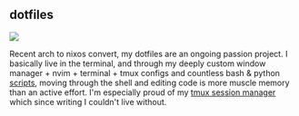 ## dotfiles

<a class="unstyle" href="https://github.com/e-cal/dotfiles" target="_blank">

![](static/images/dotfiles.png)

</a>

Recent arch to nixos convert, my dotfiles
are an ongoing passion project. I basically live in the terminal, and through my
deeply custom window manager + nvim + terminal + tmux configs and countless bash
& python [scripts](https://github.com/e-cal/dotfiles/tree/main/shared/scripts), moving through the shell and editing code is more muscle
memory than an active effort. I'm especially proud of my [tmux session manager](https://github.com/e-cal/dotfiles/blob/main/shared/scripts/tm)
which since writing I couldn't live without.
